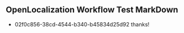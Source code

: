## OpenLocalization Workflow Test MarkDown
* 02f0c856-38cd-4544-b340-b45834d25d92 thanks!

<!--HONumber=Aug16_HO3-->


